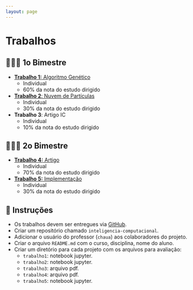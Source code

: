 ```yaml
---
layout: page
---
```


# Trabalhos

## 🏋🏼‍♂️ 1o Bimestre

- [**Trabalho 1:** Algoritmo Genético]({{site.baseurl}}/trabalhos/ga)
    - Individual
    - 60% da nota do estudo dirigido
- [**Trabalho 2**: Nuvem de Partículas]({{site.baseurl}}/trabalhos/pso) 
    - Individual
    - 30% da nota do estudo dirigido
- **Trabalho 3**: Artigo IC 
    - Individual
    - 10% da nota do estudo dirigido

## 🏋🏼‍♂️ 2o Bimestre

- [**Trabalho 4:** Artigo](trabalhos/artigo)
    - Individual
    - 70% da nota do estudo dirigido
- [**Trabalho 5:** Implementação](trabalhos/)
    - Individual
    - 30% da nota do estudo dirigido

## 📒 Instruções

- Os trabalhos devem ser entregues via [GitHub](https://github.com).
- Criar um repositório chamado `inteligencia-computacional`.
- Adicionar o usuário do professor (`chaua`) aos colaboradores do projeto.
- Criar o arquivo `README.md` com o curso, disciplina, nome do aluno.
- Criar um diretório para cada projeto com os arquivos para avaliação:
    - `trabalho1`: notebook jupyter.  
    - `trabalho2`: notebook jupyter.
    - `trabalho3`: arquivo pdf.
    - `trabalho4`: arquivo pdf. 
    - `trabalho5`: notebook jupyter.